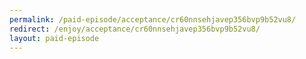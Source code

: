 ```yaml
---
permalink: /paid-episode/acceptance/cr60nnsehjavep356bvp9b52vu8/
redirect: /enjoy/acceptance/cr60nnsehjavep356bvp9b52vu8/
layout: paid-episode
---
```

